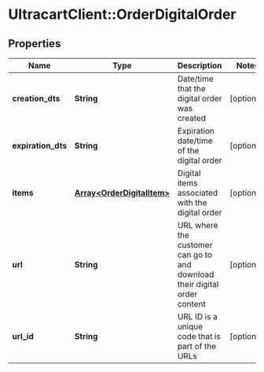 # UltracartClient::OrderDigitalOrder

## Properties
Name | Type | Description | Notes
------------ | ------------- | ------------- | -------------
**creation_dts** | **String** | Date/time that the digital order was created | [optional] 
**expiration_dts** | **String** | Expiration date/time of the digital order | [optional] 
**items** | [**Array&lt;OrderDigitalItem&gt;**](OrderDigitalItem.md) | Digital items associated with the digital order | [optional] 
**url** | **String** | URL where the customer can go to and download their digital order content | [optional] 
**url_id** | **String** | URL ID is a unique code that is part of the URLs | [optional] 


